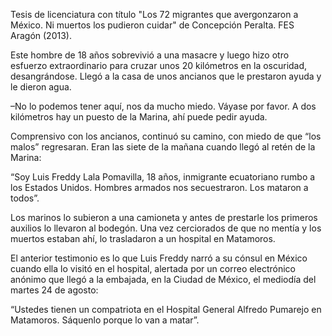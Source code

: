 <p>Tesis de licenciatura con título "Los 72 migrantes que avergonzaron a México. Ni muertos los pudieron cuidar" de Concepción Peralta. FES Aragón (2013).</p>
<p>Este hombre de 18 años sobrevivió a una masacre y luego hizo otro esfuerzo extraordinario para cruzar unos 20 kilómetros en la oscuridad, desangrándose. Llegó a la casa de unos ancianos que le prestaron ayuda y le dieron agua.</p>
<p>–No lo podemos tener aquí, nos da mucho miedo. Váyase por favor. A dos kilómetros hay un puesto de la Marina, ahí puede pedir ayuda.</p>
<p>Comprensivo con los ancianos, continuó su camino, con miedo de que “los malos” regresaran. Eran las siete de la mañana cuando llegó al retén de la Marina:</p>
<p>“Soy Luis Freddy Lala Pomavilla, 18 años, inmigrante ecuatoriano rumbo a los Estados Unidos. Hombres armados nos secuestraron. Los mataron a todos”.</p>
<p>Los marinos lo subieron a una camioneta y antes de prestarle los primeros auxilios lo llevaron al bodegón. Una vez cerciorados de que no mentía y los muertos estaban ahí, lo trasladaron a un hospital en Matamoros.</p>
<p>El anterior testimonio es lo que Luis Freddy narró a su cónsul en México cuando ella lo visitó en el hospital, alertada por un correo electrónico anónimo que llegó a la embajada, en la Ciudad de México, el mediodía del martes 24 de agosto:</p>
<p>“Ustedes tienen un compatriota en el Hospital General Alfredo Pumarejo en Matamoros. Sáquenlo porque lo van a matar”.</p>

